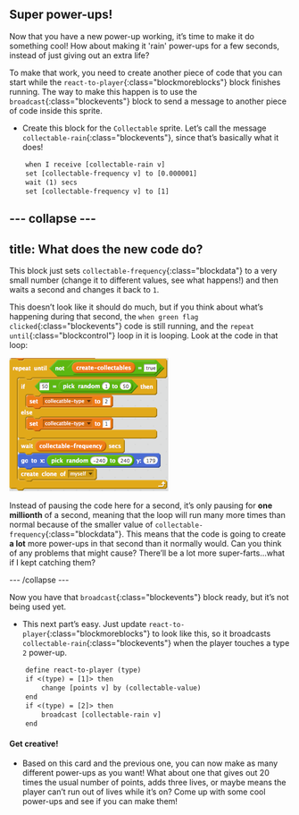 ## Super power-ups!

Now that you have a new power-up working, it’s time to make it do something cool! How about making it 'rain' power-ups for a few seconds, instead of just giving out an extra life? 
 
To make that work, you need to create another piece of code that you can start while the `react-to-player`{:class="blockmoreblocks"} block finishes running. The way to make this happen is to use the `broadcast`{:class="blockevents"} block to send a message to another piece of code inside this sprite. 

+ Create this block for the `Collectable` sprite. Let’s call the message `collectable-rain`{:class="blockevents"}, since that’s basically what it does!

```blocks
    when I receive [collectable-rain v]
    set [collectable-frequency v] to [0.000001]
    wait (1) secs
    set [collectable-frequency v] to [1]
```

--- collapse ---
---
title: What does the new code do?
---

This block just sets `collectable-frequency`{:class="blockdata"} to a very small number \(change it to different values, see what happens!\) and then waits a second and changes it back to `1`.

This doesn’t look like it should do much, but if you think about what’s happening during that second, the `when green flag clicked`{:class="blockevents"} code is still running, and the `repeat until`{:class="blockcontrol"} loop in it is looping. Look at the code in that loop: 

![](images/super2.png)

Instead of pausing the code here for a second, it’s only pausing for **one millionth** of a second, meaning that the loop will run many more times than normal because of the smaller value of `collectable-frequency`{:class="blockdata"}. This means that the code is going to create **a lot** more power-ups in that second than it normally would. Can you think of any problems that might cause? There’ll be a lot more super-farts…what if I kept catching them?

--- /collapse ---

Now you have that `broadcast`{:class="blockevents"} block ready, but it’s not being used yet. 

+ This next part’s easy. Just update `react-to-player`{:class="blockmoreblocks"} to look like this, so it broadcasts `collectable-rain`{:class="blockevents"} when the player touches a type `2` power-up. 

```blocks
    define react-to-player (type)
    if <(type) = [1]> then
        change [points v] by (collectable-value)
    end
    if <(type) = [2]> then
        broadcast [collectable-rain v]
    end
```

#### Get creative!
 
+ Based on this card and the previous one, you can now make as many different power-ups as you want! What about one that gives out 20 times the usual number of points, adds three lives, or maybe means the player can’t run out of lives while it’s on? Come up with some cool power-ups and see if you can make them!
